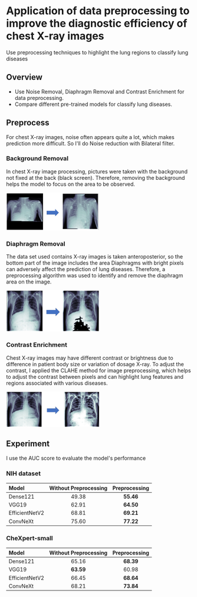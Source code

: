 # Application of data preprocessing to improve the diagnostic efficiency of chest X-ray images
Use preprocessing techniques to highlight the lung regions to classify lung diseases

## Overview
* Use Noise Removal, Diaphragm Removal and Contrast Enrichment for data preprocessing.
* Compare different pre-trained models for classify lung diseases.

## Preprocess
For chest X-ray images, noise often appears quite a lot, which makes prediction more difficult. So I'll do Noise reduction with Bilateral filter.
### Background Removal
In chest X-ray image processing, pictures were taken with the background not fixed at the back (black screen). Therefore, removing the background helps the model to focus on the area to be observed.

<img src="images/bg_rm.png" width=50% height=50%>

### Diaphragm Removal
The data set used contains X-ray images is taken anteroposterior, so the bottom part of the image includes the area
Diaphragms with bright pixels can adversely affect the prediction of lung diseases. Therefore, a preprocessing algorithm was used to identify and remove the diaphragm area on the image. 

<img src="images/dp_rm.png" width=50% height=50%>

### Contrast Enrichment
Chest X-ray images may have different contrast or brightness due to difference in patient body size or variation of dosage
X-ray. To adjust the contrast, I applied the CLAHE  method for image preprocessing, which helps to adjust the contrast between pixels and can highlight lung features and regions associated with various diseases. 

<img src="images/contrast_rm.png" width=50% height=50%>

## Experiment
I use the AUC score to evaluate the model's performance
### NIH dataset
| Model | Without Preprocessing  | Preprocessing | 
|:-------------| :-------------: | :-------------: | 
|Dense121| 49.38 | **55.46** | 
|VGG19 | 62.91 | **64.50**  | 
|EfficientNetV2| 68.81 | **69.21** |
|ConvNeXt | 75.60 | **77.22** |

### CheXpert-small
| Model | Without Preprocessing  | Preprocessing | 
|:-------------| :-------------: | :-------------: | 
|Dense121| 65.16 | **68.39** | 
|VGG19 | **63.59** | 60.98  | 
|EfficientNetV2| 66.45 | **68.64** |
|ConvNeXt | 68.21 | **73.84** |

